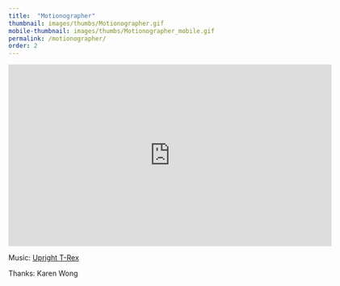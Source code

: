 ```yaml
---
title:  "Motionographer"
thumbnail: images/thumbs/Motionographer.gif
mobile-thumbnail: images/thumbs/Motionographer_mobile.gif
permalink: /motionographer/
order: 2
---
```


<div class='embed-container'>
    <iframe src="https://player.vimeo.com/video/117219930" width="640" height="360" frameborder="0" webkitallowfullscreen mozallowfullscreen allowfullscreen></iframe>
</div>

Music: [Upright T-Rex](http://uprighttrexmusic.com)

Thanks: Karen Wong
